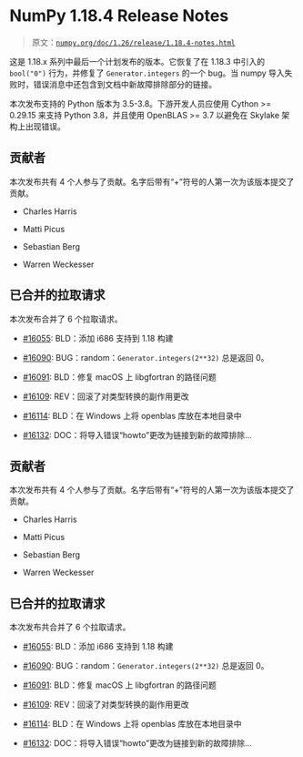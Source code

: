 # NumPy 1.18.4 Release Notes

> 原文：[`numpy.org/doc/1.26/release/1.18.4-notes.html`](https://numpy.org/doc/1.26/release/1.18.4-notes.html)

这是 1.18.x 系列中最后一个计划发布的版本。它恢复了在 1.18.3 中引入的 `bool("0")` 行为，并修复了 `Generator.integers` 的一个 bug。当 numpy 导入失败时，错误消息中还包含到文档中新故障排除部分的链接。

本次发布支持的 Python 版本为 3.5-3.8。下游开发人员应使用 Cython >= 0.29.15 来支持 Python 3.8，并且使用 OpenBLAS >= 3.7 以避免在 Skylake 架构上出现错误。

## 贡献者

本次发布共有 4 个人参与了贡献。名字后带有“+”符号的人第一次为该版本提交了贡献。

+   Charles Harris

+   Matti Picus

+   Sebastian Berg

+   Warren Weckesser

## 已合并的拉取请求

本次发布合并了 6 个拉取请求。

+   [#16055](https://github.com/numpy/numpy/pull/16055): BLD：添加 i686 支持到 1.18 构建

+   [#16090](https://github.com/numpy/numpy/pull/16090): BUG：random：`Generator.integers(2**32)` 总是返回 0。

+   [#16091](https://github.com/numpy/numpy/pull/16091): BLD：修复 macOS 上 libgfortran 的路径问题

+   [#16109](https://github.com/numpy/numpy/pull/16109): REV：回滚了对类型转换的副作用更改

+   [#16114](https://github.com/numpy/numpy/pull/16114): BLD：在 Windows 上将 openblas 库放在本地目录中

+   [#16132](https://github.com/numpy/numpy/pull/16132): DOC：将导入错误“howto”更改为链接到新的故障排除...

## 贡献者

本次发布共有 4 个人参与了贡献。名字后带有“+”符号的人第一次为该版本提交了贡献。

+   Charles Harris

+   Matti Picus

+   Sebastian Berg

+   Warren Weckesser

## 已合并的拉取请求

本次发布共合并了 6 个拉取请求。

+   [#16055](https://github.com/numpy/numpy/pull/16055): BLD：添加 i686 支持到 1.18 构建 

+   [#16090](https://github.com/numpy/numpy/pull/16090): BUG：random：`Generator.integers(2**32)` 总是返回 0。

+   [#16091](https://github.com/numpy/numpy/pull/16091): BLD：修复 macOS 上 libgfortran 的路径问题

+   [#16109](https://github.com/numpy/numpy/pull/16109): REV：回滚了对类型转换的副作用更改

+   [#16114](https://github.com/numpy/numpy/pull/16114): BLD：在 Windows 上将 openblas 库放在本地目录中

+   [#16132](https://github.com/numpy/numpy/pull/16132): DOC：将导入错误“howto”更改为链接到新的故障排除...
